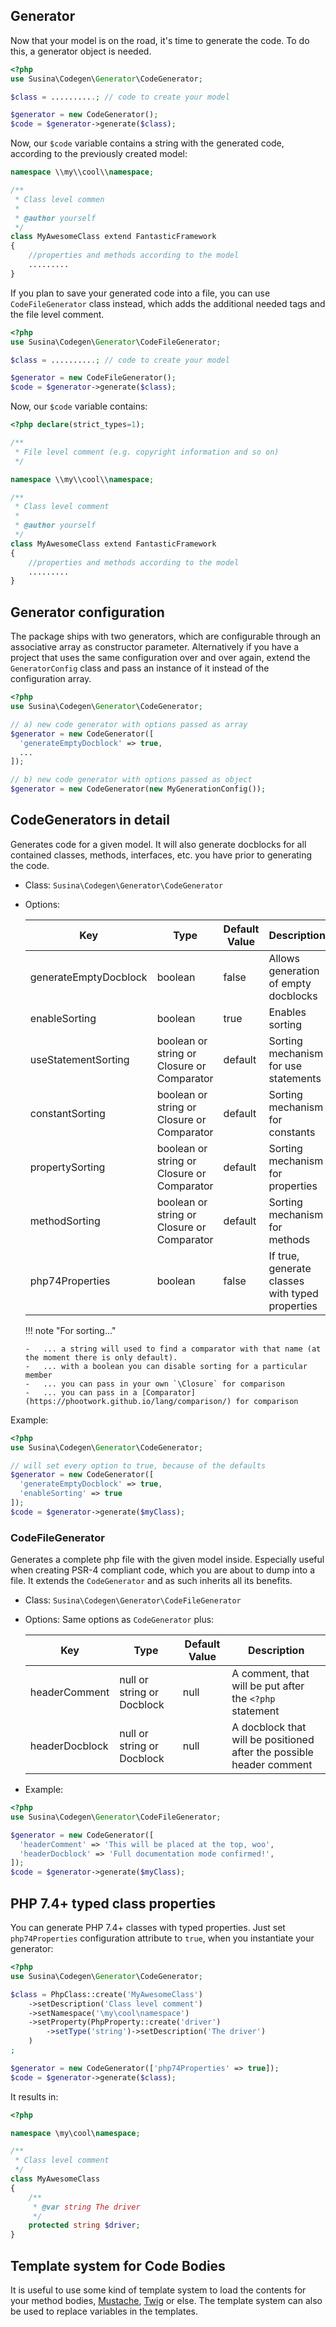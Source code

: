 ## Generator

Now that your model is on the road, it's time to generate the code. To do this, a generator object is needed.

```php
<?php
use Susina\Codegen\Generator\CodeGenerator;

$class = ..........; // code to create your model

$generator = new CodeGenerator();
$code = $generator->generate($class);
```
Now, our `$code` variable contains a string with the generated code, according to the previously created model:

```php
namespace \\my\\cool\\namespace;

/**
 * Class level commen
 * 
 * @author yourself
 */
class MyAwesomeClass extend FantasticFramework
{
    //properties and methods according to the model
    .........
}
```

If you plan to save your generated code into a file, you can use `CodeFileGenerator` class instead, which adds the
additional needed tags and the file level comment.

```php
<?php
use Susina\Codegen\Generator\CodeFileGenerator;

$class = ..........; // code to create your model

$generator = new CodeFileGenerator();
$code = $generator->generate($class);
```
Now, our `$code` variable contains:

```php
<?php declare(strict_types=1);

/**
 * File level comment (e.g. copyright information and so on)
 */

namespace \\my\\cool\\namespace;

/**
 * Class level comment
 * 
 * @author yourself
 */
class MyAwesomeClass extend FantasticFramework
{
    //properties and methods according to the model
    .........
}
```

## Generator configuration

The package ships with two generators, which are configurable through an associative array as constructor parameter.
Alternatively if you have a project that uses the same configuration over and over again, extend the `GeneratorConfig`
class and pass an instance of it instead of the configuration array.

```php
<?php
use Susina\Codegen\Generator\CodeGenerator;

// a) new code generator with options passed as array
$generator = new CodeGenerator([
  'generateEmptyDocblock' => true,
  ...
]);

// b) new code generator with options passed as object
$generator = new CodeGenerator(new MyGenerationConfig());
```

## CodeGenerators in detail

Generates code for a given model. It will also generate docblocks for all contained classes, methods, interfaces, etc.
you have prior to generating the code.

-   Class: `Susina\Codegen\Generator\CodeGenerator`
-   Options:

    Key | Type | Default Value | Description
    ----|------|---------------|------------
    generateEmptyDocblock | boolean | false | Allows generation of empty docblocks
    enableSorting | boolean | true | Enables sorting
    useStatementSorting | boolean or string or Closure or Comparator | default | Sorting mechanism for use statements
    constantSorting | boolean or string or Closure or Comparator | default | Sorting mechanism for constants
    propertySorting | boolean or string or Closure or Comparator | default | Sorting mechanism for properties
    methodSorting | boolean or string or Closure or Comparator | default | Sorting mechanism for methods
    php74Properties| boolean | false | If true, generate classes with typed properties
    
    !!! note "For sorting..."

        -   ... a string will used to find a comparator with that name (at the moment there is only default).
        -   ... with a boolean you can disable sorting for a particular member
        -   ... you can pass in your own `\Closure` for comparison
        -   ... you can pass in a [Comparator](https://phootwork.github.io/lang/comparison/) for comparison
        
Example:

```php
<?php
use Susina\Codegen\Generator\CodeGenerator;

// will set every option to true, because of the defaults
$generator = new CodeGenerator([
  'generateEmptyDocblock' => true,
  'enableSorting' => true
]);
$code = $generator->generate($myClass);
```
    
### CodeFileGenerator

Generates a complete php file with the given model inside. Especially useful when creating PSR-4 compliant code,
which you are about to dump into a file. It extends the `CodeGenerator` and as such inherits all its benefits.

-   Class: `Susina\Codegen\Generator\CodeFileGenerator`
-   Options: Same options as `CodeGenerator` plus:

    Key | Type | Default Value | Description
    ----|------|---------------|------------
    headerComment | null or string or Docblock | null | A comment, that will be put after the `<?php` statement
    headerDocblock | null or string or Docblock | null | A docblock that will be positioned after the possible header comment

-   Example:

```php
<?php
use Susina\Codegen\Generator\CodeFileGenerator;

$generator = new CodeGenerator([
  'headerComment' => 'This will be placed at the top, woo',
  'headerDocblock' => 'Full documentation mode confirmed!',
]);
$code = $generator->generate($myClass);
```

## PHP 7.4+ typed class properties

You can generate PHP 7.4+ classes with typed properties. Just set `php74Properties` configuration attribute to `true`,
when you instantiate your generator:

```php
<?php
use Susina\Codegen\Generator\CodeGenerator;

$class = PhpClass::create('MyAwesomeClass')
    ->setDescription('Class level comment')
    ->setNamespace('\my\cool\namespace')
    ->setProperty(PhpProperty::create('driver')
        ->setType('string')->setDescription('The driver')
    )
;

$generator = new CodeGenerator(['php74Properties' => true]);
$code = $generator->generate($class);
```
It results in:

```php
<?php

namespace \my\cool\namespace;

/**
 * Class level comment
 */
class MyAwesomeClass
{
    /**
     * @var string The driver
     */
    protected string $driver;
}
```

## Template system for Code Bodies

It is useful to use some kind of template system to load the contents for your method bodies,
[Mustache](https://github.com/bobthecow/mustache.php), [Twig](https://twig.symfony.com/) or else. 
The template system can also be used to replace variables in the templates.
